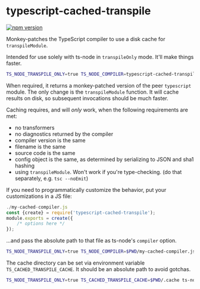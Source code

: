 # typescript-cached-transpile

[![npm version](https://badge.fury.io/js/typescript-cached-transpile.svg)](https://badge.fury.io/js/typescript-cached-transpile)

Monkey-patches the TypeScript compiler to use a disk cache for `transpileModule`.

Intended for use solely with ts-node in `transpileOnly` mode.  It'll make things
faster.

```bash
TS_NODE_TRANSPILE_ONLY=true TS_NODE_COMPILER=typescript-cached-transpile ts-node ./src/index.ts
```

When required, it returns a monkey-patched version of the peer `typescript` module.
The only change is the `transpileModule` function.  It will cache results on disk,
so subsequent invocations should be much faster.

Caching requires, and will *only* work, when the following requirements are met:

* no transformers
* no diagnostics returned by the compiler
* compiler version is the same
* filename is the same
* source code is the same
* config object is the same, as determined by serializing to JSON and sha1 hashing
* using `transpileModule`.  Won't work if you're type-checking.  (do that separately, e.g. `tsc --noEmit`)

If you need to programmatically customize the behavior, put your customizations
in a JS file:

```javascript
./my-cached-compiler.js
const {create} = require('typescript-cached-transpile');
module.exports = create({
    /* options here */
});
```

...and pass the absolute path to that file as ts-node's `compiler` option.

```bash
TS_NODE_TRANSPILE_ONLY=true TS_NODE_COMPILER=$PWD/my-cached-compiler.js ts-node ./src/index.ts
```

The cache directory can be set via environment variable `TS_CACHED_TRANSPILE_CACHE`.
It should be an absolute path to avoid gotchas.

```bash
TS_NODE_TRANSPILE_ONLY=true TS_CACHED_TRANSPILE_CACHE=$PWD/.cache ts-node ./src/index.ts
```
